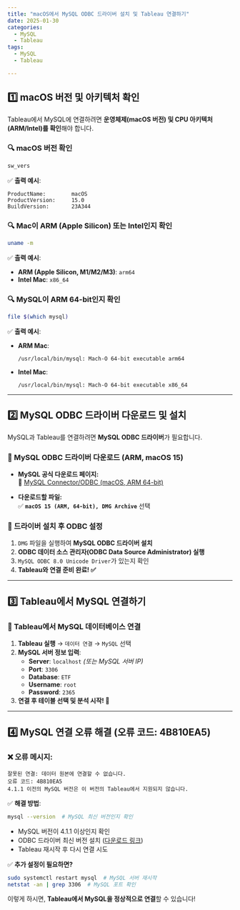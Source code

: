 ```yaml
---
title: "macOS에서 MySQL ODBC 드라이버 설치 및 Tableau 연결하기"
date: 2025-01-30
categories:
  - MySQL
  - Tableau
tags:
  - MySQL
  - Tableau

---
```


## **1️⃣ macOS 버전 및 아키텍처 확인**
Tableau에서 MySQL에 연결하려면 **운영체제(macOS 버전) 및 CPU 아키텍처(ARM/Intel)를 확인**해야 합니다.

### **🔍 macOS 버전 확인**
```sh
sw_vers
```
✅ **출력 예시**:
```
ProductName:        macOS
ProductVersion:     15.0
BuildVersion:       23A344
```

### **🔍 Mac이 ARM (Apple Silicon) 또는 Intel인지 확인**
```sh
uname -m
```
✅ **출력 예시**:
- **ARM (Apple Silicon, M1/M2/M3)**: `arm64`
- **Intel Mac**: `x86_64`

### **🔍 MySQL이 ARM 64-bit인지 확인**
```sh
file $(which mysql)
```
✅ **출력 예시**:
- **ARM Mac**:
  ```
  /usr/local/bin/mysql: Mach-O 64-bit executable arm64
  ```
- **Intel Mac**:
  ```
  /usr/local/bin/mysql: Mach-O 64-bit executable x86_64
  ```

---

## **2️⃣ MySQL ODBC 드라이버 다운로드 및 설치**
MySQL과 Tableau를 연결하려면 **MySQL ODBC 드라이버**가 필요합니다.

### **📌 MySQL ODBC 드라이버 다운로드 (ARM, macOS 15)**
- **MySQL 공식 다운로드 페이지:**  
  🔗 [MySQL Connector/ODBC (macOS, ARM 64-bit)](https://dev.mysql.com/downloads/connector/odbc/)

- **다운로드할 파일:**  
  ✅ **`macOS 15 (ARM, 64-bit), DMG Archive`** 선택

### **📌 드라이버 설치 후 ODBC 설정**
1. `DMG` 파일을 실행하여 **MySQL ODBC 드라이버 설치**
2. **ODBC 데이터 소스 관리자(ODBC Data Source Administrator) 실행**
3. `MySQL ODBC 8.0 Unicode Driver`가 있는지 확인
4. **Tableau와 연결 준비 완료! ✅**

---

## **3️⃣ Tableau에서 MySQL 연결하기**
### **📌 Tableau에서 MySQL 데이터베이스 연결**
1. **Tableau 실행** → `데이터 연결` → `MySQL` 선택
2. **MySQL 서버 정보 입력**:
   - **Server**: `localhost` *(또는 MySQL 서버 IP)*
   - **Port**: `3306`
   - **Database**: `ETF`
   - **Username**: `root`
   - **Password**: `2365`
3. **연결 후 테이블 선택 및 분석 시작! 🚀**

---

## **4️⃣ MySQL 연결 오류 해결 (오류 코드: 4B810EA5)**
### **❌ 오류 메시지:**
```
잘못된 연결: 데이터 원본에 연결할 수 없습니다.
오류 코드: 4B810EA5
4.1.1 이전의 MySQL 버전은 이 버전의 Tableau에서 지원되지 않습니다.
```

✅ **해결 방법**:
```sh
mysql --version  # MySQL 최신 버전인지 확인
```
- MySQL 버전이 4.1.1 이상인지 확인
- ODBC 드라이버 최신 버전 설치 ([다운로드 링크](https://dev.mysql.com/downloads/connector/odbc/))
- Tableau 재시작 후 다시 연결 시도

✅ **추가 설정이 필요하면?**
```sh
sudo systemctl restart mysql  # MySQL 서버 재시작
netstat -an | grep 3306  # MySQL 포트 확인
```

이렇게 하시면,
**Tableau에서 MySQL을 정상적으로 연결**할 수 있습니다!
